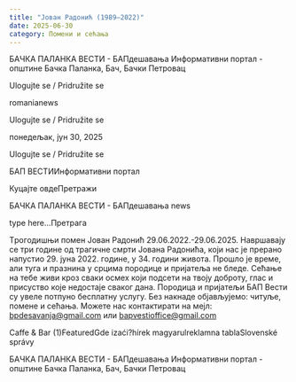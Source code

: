 ```yaml
---
title: "Јован Радонић (1989–2022)"
date: 2025-06-30
category: Помени и сећања
---
```


БАЧКА ПАЛАНКА ВЕСТИ - БАПдешавања Информативни портал - општине Бачка Паланка, Бач, Бачки Петровац

Ulogujte se / Pridružite se

romanianews

Ulogujte se / Pridružite se

понедељак, јун 30, 2025

Ulogujte se / Pridružite se

БАП ВЕСТИИнформативни портал

Куцајте овдеПретражи

БАЧКА ПАЛАНКА ВЕСТИ - БАПдешавања news

type here...Претрага

Tрогодишњи помен
Јован Радонић
29.06.2022.-29.06.2025.
Навршавају се три године од трагичне смрти Јована Радонића, који нас је прерано напустио 29. јуна 2022. године, у 34. години живота.
Прошло је време, али туга и празнина у срцима породице и пријатеља не бледе. Сећање на тебе живи кроз сваки осмех који подсети на твоју доброту, глас и присуство које недостаје сваког дана.
Породица и пријатељи
БАП Вести су увеле потпуно бесплатну услугу. Без накнаде објављујемо: читуље, помене и сећања. Можете нас контактирати на мејл: bpdesavanja@gmail.com или bapvestioffice@gmail.com

Caffe & Bar (1)FeaturedGde izaći?hírek magyarulreklamna tablaSlovenské správy

БАЧКА ПАЛАНКА ВЕСТИ - БАПдешавања Информативни портал - општине Бачка Паланка, Бач, Бачки Петровац
